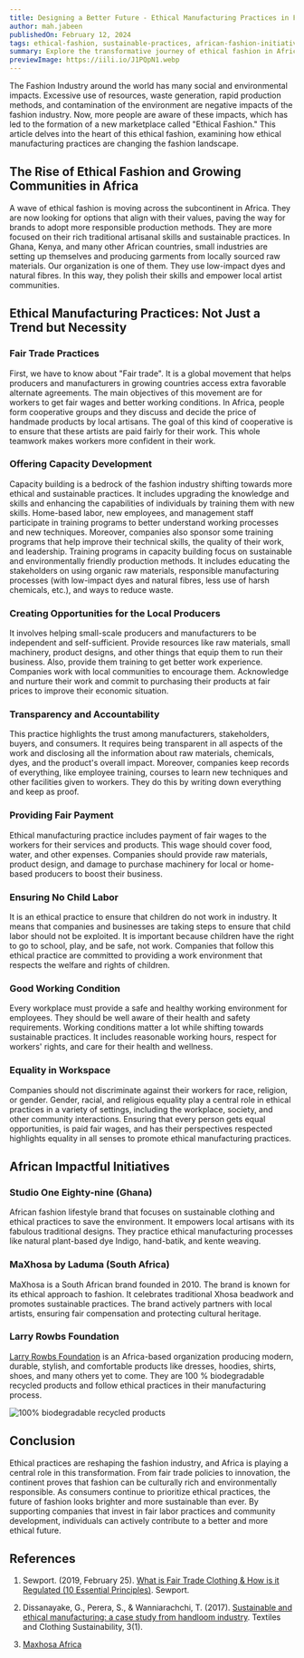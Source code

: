 ```yaml
---
title: Designing a Better Future - Ethical Manufacturing Practices in Fashion
author: mah.jabeen
publishedOn: February 12, 2024
tags: ethical-fashion, sustainable-practices, african-fashion-initiatives
summary: Explore the transformative journey of ethical fashion in Africa, focusing on sustainability, fair practices, and empowering local communities.
previewImage: https://iili.io/J1PQpN1.webp
---
```


The Fashion Industry around the world has many social and environmental impacts. Excessive use of resources, waste generation, rapid production methods, and contamination of the environment are negative impacts of the fashion industry. Now, more people are aware of these impacts, which has led to the formation of a new marketplace called "Ethical Fashion." This article delves into the heart of this ethical fashion, examining how ethical manufacturing practices are changing the fashion landscape.

## The Rise of Ethical Fashion and Growing Communities in Africa

A wave of ethical fashion is moving across the subcontinent in Africa. They are now looking for options that align with their values, paving the way for brands to adopt more responsible production methods. They are more focused on their rich traditional artisanal skills and sustainable practices. In Ghana, Kenya, and many other African countries, small industries are setting up themselves and producing garments from locally sourced raw materials. Our organization is one of them. They use low-impact dyes and natural fibres. In this way, they polish their skills and empower local artist communities.

## Ethical Manufacturing Practices: Not Just a Trend but Necessity

### Fair Trade Practices

First, we have to know about "Fair trade". It is a global movement that helps producers and manufacturers in growing countries access extra favorable alternate agreements. The main objectives of this movement are for workers to get fair wages and better working conditions. In Africa, people form cooperative groups and they discuss and decide the price of handmade products by local artisans. The goal of this kind of cooperative is to ensure that these artists are paid fairly for their work. This whole teamwork makes workers more confident in their work.

### Offering Capacity Development

Capacity building is a bedrock of the fashion industry shifting towards more ethical and sustainable practices. It includes upgrading the knowledge and skills and enhancing the capabilities of individuals by training them with new skills. Home-based labor, new employees, and management staff participate in training programs to better understand working processes and new techniques. Moreover, companies also sponsor some training programs that help improve their technical skills, the quality of their work, and leadership. Training programs in capacity building focus on sustainable and environmentally friendly production methods. It includes educating the stakeholders on using organic raw materials, responsible manufacturing processes (with low-impact dyes and natural fibres, less use of harsh chemicals, etc.), and ways to reduce waste.

### Creating Opportunities for the Local Producers

It involves helping small-scale producers and manufacturers to be independent and self-sufficient. Provide resources like raw materials, small machinery, product designs, and other things that equip them to run their business. Also, provide them training to get better work experience. Companies work with local communities to encourage them. Acknowledge and nurture their work and commit to purchasing their products at fair prices to improve their economic situation.

### Transparency and Accountability

This practice highlights the trust among manufacturers, stakeholders, buyers, and consumers. It requires being transparent in all aspects of the work and disclosing all the information about raw materials, chemicals, dyes, and the product's overall impact. Moreover, companies keep records of everything, like employee training, courses to learn new techniques and other facilities given to workers. They do this by writing down everything and keep as proof.

### Providing Fair Payment

Ethical manufacturing practice includes payment of fair wages to the workers for their services and products. This wage should cover food, water, and other expenses. Companies should provide raw materials, product design, and damage to purchase machinery for local or home-based producers to boost their business.

### Ensuring No Child Labor

It is an ethical practice to ensure that children do not work in industry. It means that companies and businesses are taking steps to ensure that child labor should not be exploited. It is important because children have the right to go to school, play, and be safe, not work. Companies that follow this ethical practice are committed to providing a work environment that respects the welfare and rights of children.

### Good Working Condition

Every workplace must provide a safe and healthy working environment for employees. They should be well aware of their health and safety requirements. Working conditions matter a lot while shifting towards sustainable practices. It includes reasonable working hours, respect for workers' rights, and care for their health and wellness.

### Equality in Workspace

Companies should not discriminate against their workers for race, religion, or gender. Gender, racial, and religious equality play a central role in ethical practices in a variety of settings, including the workplace, society, and other community interactions. Ensuring that every person gets equal opportunities, is paid fair wages, and has their perspectives respected highlights equality in all senses to promote ethical manufacturing practices.

## African Impactful Initiatives

### Studio One Eighty-nine (Ghana)

African fashion lifestyle brand that focuses on sustainable clothing and ethical practices to save the environment. It empowers local artisans with its fabulous traditional designs. They practice ethical manufacturing processes like natural plant-based dye Indigo, hand-batik, and kente weaving.

### MaXhosa by Laduma (South Africa)

MaXhosa is a South African brand founded in 2010. The brand is known for its ethical approach to fashion. It celebrates traditional Xhosa beadwork and promotes sustainable practices. The brand actively partners with local artists, ensuring fair compensation and protecting cultural heritage.

### Larry Rowbs Foundation

[Larry Rowbs Foundation](/) is an Africa-based organization producing modern, durable, stylish, and comfortable products like dresses, hoodies, shirts, shoes, and many others yet to come. They are 100 % biodegradable recycled products and follow ethical practices in their manufacturing process.

![100% biodegradable recycled products](/samples/finished_sample.jpg)

## Conclusion

Ethical practices are reshaping the fashion industry, and Africa is playing a central role in this transformation. From fair trade policies to innovation, the continent proves that fashion can be culturally rich and environmentally responsible. As consumers continue to prioritize ethical practices, the future of fashion looks brighter and more sustainable than ever. By supporting companies that invest in fair labor practices and community development, individuals can actively contribute to a better and more ethical future.

## References

1. Sewport. (2019, February 25). [What is Fair Trade Clothing & How is it Regulated (10 Essential Principles)](https://sewport.com/learn/fair-trade-clothing#:~:text=Fair%20trade%20clothing%20is%20apparel,survival%20of%20the%20fittest%22%20dominates). Sewport.

2. Dissanayake, G., Perera, S., & Wanniarachchi, T. (2017). [Sustainable and ethical manufacturing: a case study from handloom industry](https://doi.org/10.1186/s40689-016-0024-3). Textiles and Clothing Sustainability, 3(1).

3. [Maxhosa Africa](https://shop.maxhosa.africa/pages/about-1)
